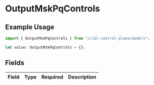 # OutputMskPqControls

## Example Usage

```typescript
import { OutputMskPqControls } from "cribl-control-plane/models";

let value: OutputMskPqControls = {};
```

## Fields

| Field       | Type        | Required    | Description |
| ----------- | ----------- | ----------- | ----------- |